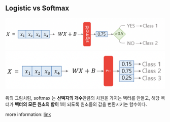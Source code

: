 ## Logistic vs Softmax  
![logistic](./figs/logis.png)  
![softmax](./figs/softmax.png)  

위의 그림처럼, softmax 는 **선택지의 개수**만큼의 차원을 가지는 벡터를 만들고, 해당 벡터가 **벡터의 모든 원소의 합이 1**이 되도록 원소들의 값을 변환시키는 함수이다.  

more information: [link](https://wikidocs.net/59427)